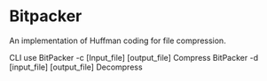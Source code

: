 # Bitpacker

An implementation of Huffman coding for file compression.

CLI use
BitPacker -c [Input_file] [output_file]     Compress
BitPacker -d [input_file] [output_file]     Decompress
